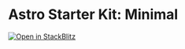 # Astro Starter Kit: Minimal


[![Open in StackBlitz](https://developer.stackblitz.com/img/open_in_stackblitz.svg)](https://stackblitz.com/github/amithgeorge/astro-image-import-url-not-transformed)

